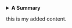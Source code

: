 <details>
  <summary><b>A Summary</b></summary>
  
- [Title1](#title1)
  * [SubTitle1](#subtitle1)
    + [content101](#content101)
    + [content102](#content102)
  * [SubTitle2](#subtitle2)
  * [SubTitle3](#subtitle3)
  
- [Title2](#title2)
  * [SubTitle4](#subtitle1)
    + [content401](#content401)
    + [content402](#content402)
  * [SubTitle5](#subtitle5)
  * [SubTitle6](#subtitle6)

</details>

this is my added content.
